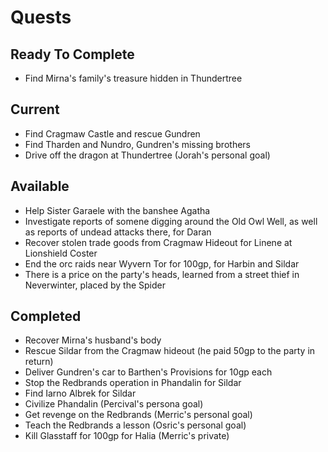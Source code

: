 # Quests

## Ready To Complete
- Find Mirna's family's treasure hidden in Thundertree

## Current
- Find Cragmaw Castle and rescue Gundren
- Find Tharden and Nundro, Gundren's missing brothers
- Drive off the dragon at Thundertree (Jorah's personal goal)

## Available
- Help Sister Garaele with the banshee Agatha
- Investigate reports of somene digging around the Old Owl Well, as well as reports of undead attacks there, for Daran
- Recover stolen trade goods from Cragmaw Hideout for Linene at Lionshield Coster
- End the orc raids near Wyvern Tor for 100gp, for Harbin and Sildar
- There is a price on the party's heads, learned from a street thief in Neverwinter, placed by the Spider

## Completed
- Recover Mirna's husband's body
- Rescue Sildar from the Cragmaw hideout (he paid 50gp to the party in return)
- Deliver Gundren's car to Barthen's Provisions for 10gp each
- Stop the Redbrands operation in Phandalin for Sildar
- Find Iarno Albrek for Sildar
- Civilize Phandalin (Percival's persona goal)
- Get revenge on the Redbrands (Merric's personal goal)
- Teach the Redbrands a lesson (Osric's personal goal)
- Kill Glasstaff for 100gp for Halia (Merric's private)
